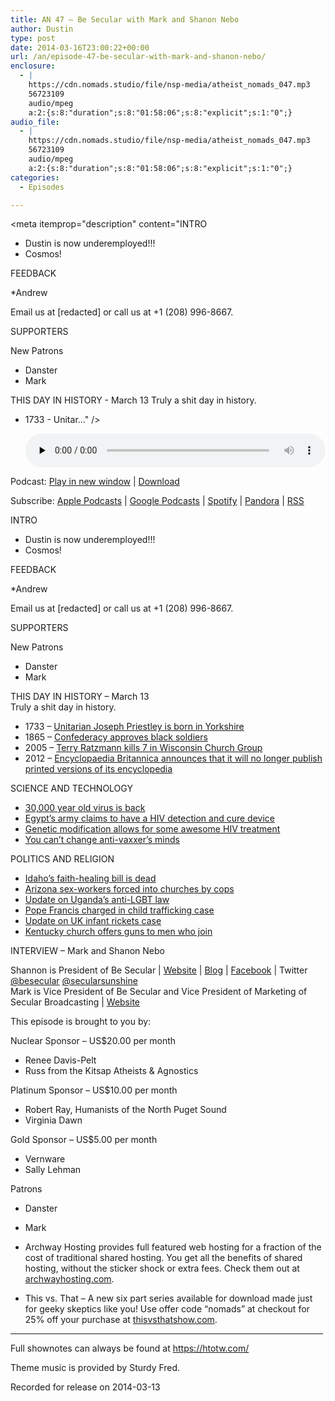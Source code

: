 ```yaml
---
title: AN 47 – Be Secular with Mark and Shanon Nebo
author: Dustin
type: post
date: 2014-03-16T23:00:22+00:00
url: /an/episode-47-be-secular-with-mark-and-shanon-nebo/
enclosure:
  - |
    https://cdn.nomads.studio/file/nsp-media/atheist_nomads_047.mp3
    56723109
    audio/mpeg
    a:2:{s:8:"duration";s:8:"01:58:06";s:8:"explicit";s:1:"0";}
audio_file:
  - |
    https://cdn.nomads.studio/file/nsp-media/atheist_nomads_047.mp3
    56723109
    audio/mpeg
    a:2:{s:8:"duration";s:8:"01:58:06";s:8:"explicit";s:1:"0";}
categories:
  - Episodes

---
```

<div itemscope itemtype="http://schema.org/AudioObject">
  <meta itemprop="name" content="Episode 47 &#8211; Be Secular with Mark and Shanon Nebo" />
  
  <meta itemprop="uploadDate" content="2014-03-16T17:00:22-06:00" />
  
  <meta itemprop="encodingFormat" content="audio/mpeg" />
  
  <meta itemprop="duration" content="PT1H58M06S" />
  
  <meta itemprop="description" content="INTRO

* Dustin is now underemployed!!!
* Cosmos!

FEEDBACK

*Andrew

Email us at [redacted] or call us at +1 (208) 996-8667.

SUPPORTERS

New Patrons

* Danster
* Mark

THIS DAY IN HISTORY - March 13
Truly a shit day in history.

* 1733 - Unitar..." />
  
  <meta itemprop="contentUrl" content="https://dts.podtrac.com/redirect.mp3/cdn.nomads.studio/file/nsp-media/atheist_nomads_047.mp3" />
  
  <meta itemprop="contentSize" content="54.1" />
  </p> 
  
  <div class="powerpress_player" id="powerpress_player_8302">
    <audio class="wp-audio-shortcode" id="audio-5191-46" preload="none" style="width: 100%;" controls="controls"><source type="audio/mpeg" src="https://dts.podtrac.com/redirect.mp3/cdn.nomads.studio/file/nsp-media/atheist_nomads_047.mp3?_=46" /><a href="https://dts.podtrac.com/redirect.mp3/cdn.nomads.studio/file/nsp-media/atheist_nomads_047.mp3">https://dts.podtrac.com/redirect.mp3/cdn.nomads.studio/file/nsp-media/atheist_nomads_047.mp3</a></audio>
  </div>
</div>

<p class="powerpress_links powerpress_links_mp3">
  Podcast: <a href="https://dts.podtrac.com/redirect.mp3/cdn.nomads.studio/file/nsp-media/atheist_nomads_047.mp3" class="powerpress_link_pinw" target="_blank" title="Play in new window" onclick="return powerpress_pinw('https://htotw.com/?powerpress_pinw=5191-podcast');" rel="nofollow">Play in new window</a> | <a href="https://dts.podtrac.com/redirect.mp3/cdn.nomads.studio/file/nsp-media/atheist_nomads_047.mp3" class="powerpress_link_d" title="Download" rel="nofollow" download="atheist_nomads_047.mp3">Download</a>
</p>

<p class="powerpress_links powerpress_subscribe_links">
  Subscribe: <a href="https://podcasts.apple.com/us/podcast/humanists-take-on-the-world/id530050098?mt=2&ls=1" class="powerpress_link_subscribe powerpress_link_subscribe_itunes" target="_blank" title="Subscribe on Apple Podcasts" rel="nofollow">Apple Podcasts</a> | <a href="https://www.google.com/podcasts?feed=aHR0cDovL2F0aGVpc3Rub21hZHMubGlic3luLmNvbS9yc3M%3D" class="powerpress_link_subscribe powerpress_link_subscribe_googleplay" target="_blank" title="Subscribe on Google Podcasts" rel="nofollow">Google Podcasts</a> | <a href="https://open.spotify.com/show/3LzK2xZGike6Tc1GEMtMbr?si=LieN9SNuTpq96smuaUsH8A" class="powerpress_link_subscribe powerpress_link_subscribe_spotify" target="_blank" title="Subscribe on Spotify" rel="nofollow">Spotify</a> | <a href="https://www.pandora.com/podcast/atheist-nomads/PC:10122?corr=62071012&part=ug" class="powerpress_link_subscribe powerpress_link_subscribe_pandora" target="_blank" title="Subscribe on Pandora" rel="nofollow">Pandora</a> | <a href="https://htotw.com/feed/podcast/" class="powerpress_link_subscribe powerpress_link_subscribe_rss" target="_blank" title="Subscribe via RSS" rel="nofollow">RSS</a>
</p>

INTRO

* Dustin is now underemployed!!!  
* Cosmos!

FEEDBACK

*Andrew

Email us at [redacted] or call us at +1 (208) 996-8667.

SUPPORTERS

New Patrons

* Danster  
* Mark

THIS DAY IN HISTORY &#8211; March 13  
Truly a shit day in history.

* 1733 &#8211; <a href="http://www.history.com/this-day-in-history/unitarian-joseph-priestley-is-born-in-yorkshire" target="_blank" rel="noopener">Unitarian Joseph Priestley is born in Yorkshire</a>  
* 1865 &#8211; <a href="http://www.history.com/this-day-in-history/confederacy-approves-black-soldiers" target="_blank" rel="noopener">Confederacy approves black soldiers</a>  
* 2005 &#8211; <a href="http://www.nytimes.com/2005/03/13/national/13milwaukee.html" target="_blank" rel="noopener">Terry Ratzmann kills 7 in Wisconsin Church Group</a>  
* 2012 &#8211; <a href="http://www.historyorb.com/events/march/13" target="_blank" rel="noopener">Encyclopaedia Britannica announces that it will no longer publish printed versions of its encyclopedia</a>

SCIENCE AND TECHNOLOGY

* <a href="http://www.cbsnews.com/news/ancient-virus-resurrected-after-30000-years-scientists-say/" target="_blank" rel="noopener">30,000 year old virus is back</a>  
* <a href="http://news.yahoo.com/egypt-army-aids-detector-instead-finds-ridicule-214317040.html" target="_blank" rel="noopener">Egypt’s army claims to have a HIV detection and cure device</a>  
* <a href="http://www.niaid.nih.gov/news/newsreleases/2014/Pages/CCR5mutation.aspx" target="_blank" rel="noopener">Genetic modification allows for some awesome HIV treatment</a>  
* <a href="http://www.motherjones.com/environment/2014/02/vaccine-denial-psychology-backfire-effect" target="_blank" rel="noopener">You can’t change anti-vaxxer’s minds</a>

POLITICS AND RELIGION

* <a href="http://www.kboi2.com/news/local/Idaho-faith-healing-bill-wont-get-hearing--247317591.html" target="_blank" rel="noopener">Idaho’s faith-healing bill is dead</a>  
* <a href="http://www.rawstory.com/rs/2014/03/03/sex-workers-rounded-up-in-arizona-and-pushed-into-church-based-programs-without-charges/" target="_blank" rel="noopener">Arizona sex-workers forced into churches by cops</a>  
* <a href="http://www.rawstory.com/rs/2014/02/27/world-bank-delays-ugandas-90-million-loan-over-anti-lgbt-law/" target="_blank" rel="noopener">Update on Uganda’s anti-LGBT law</a>  
* <a href="http://www.examiner.com/article/catholic-pope-francis-charged-trial-set-for-trafficking-orphans" target="_blank" rel="noopener">Pope Francis charged in child trafficking case</a>  
* <a href="http://www.theguardian.com/uk-news/2014/feb/28/parents-jailed-manslaughter-baby-rickets" target="_blank" rel="noopener">Update on UK infant rickets case</a>  
* <a href="http://www.rawstory.com/rs/2014/03/03/kentucky-baptist-churches-giving-away-guns-to-lure-unchurched-men-to-jesus/" target="_blank" rel="noopener">Kentucky church offers guns to men who join</a>

INTERVIEW &#8211; Mark and Shanon Nebo

Shannon is President of Be Secular | <a href="http://besecular.com/" target="_blank" rel="noopener">Website</a> | <a href="http://secularsunshine.blogspot.com/" target="_blank" rel="noopener">Blog</a> | <a href="https://www.facebook.com/besecularbracelets" target="_blank" rel="noopener">Facebook</a> | Twitter <a href="https://twitter.com/besecular" target="_blank" rel="noopener">@besecular</a> <a href="https://twitter.com/secularsunshine" target="_blank" rel="noopener">@secularsunshine</a>  
Mark is Vice President of Be Secular and Vice President of Marketing of Secular Broadcasting | <a href="http://secularbroadcasting.com/" target="_blank" rel="noopener">Website</a>

This episode is brought to you by:

Nuclear Sponsor &#8211; US$20.00 per month  
* Renee Davis-Pelt  
* Russ from the Kitsap Atheists & Agnostics

Platinum Sponsor – US$10.00 per month  
* Robert Ray, Humanists of the North Puget Sound  
* Virginia Dawn

Gold Sponsor – US$5.00 per month  
* Vernware  
* Sally Lehman

Patrons  
* Danster  
* Mark

* Archway Hosting provides full featured web hosting for a fraction of the cost of traditional shared hosting. You get all the benefits of shared hosting, without the sticker shock or extra fees. Check them out at <a href="http://archwayhosting.com/" target="_blank" rel="noopener">archwayhosting.com</a>.  
* This vs. That &#8211; A new six part series available for download made just for geeky skeptics like you! Use offer code &#8220;nomads&#8221; at checkout for 25% off your purchase at <a href="http://www.thisvsthatshow.com/" target="_blank" rel="noopener">thisvsthatshow.com</a>.

<hr width="500" />

Full shownotes can always be found at <https://htotw.com/>  

Theme music is provided by Sturdy Fred.

Recorded for release on 2014-03-13